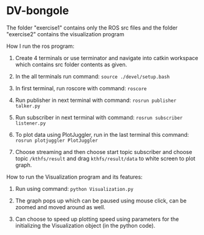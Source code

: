 # DV-bongole
The folder "exercise1" contains only the ROS src files and the folder "exercise2" contains the visualization program

How I run the ros program:

1) Create 4 terminals or use terminator and navigate into catkin workspace which contains src folder contents as given.

2) In the all terminals run command: ```source ./devel/setup.bash```

3) In first terminal, run roscore with command: ```roscore```

4) Run publisher in next terminal with command: ```rosrun publisher talker.py```

5) Run subscriber in next terminal with command: ```rosrun subscriber listener.py```

6) To plot data using PlotJuggler, run in the last terminal this command: ```rosrun plotjuggler PlotJuggler ```

7) Choose streaming and then choose start topic subscriber and choose topic ```/kthfs/result``` and drag ```kthfs/result/data``` to white screen to plot graph.

How to run the Visualization program and its features:

1) Run using command: ```python Visualization.py```

2) The graph pops up which can be paused using mouse click, can be zoomed and moved around as well.

3) Can choose to speed up plotting speed using parameters for the initializing the Visualization object (in the python code).
